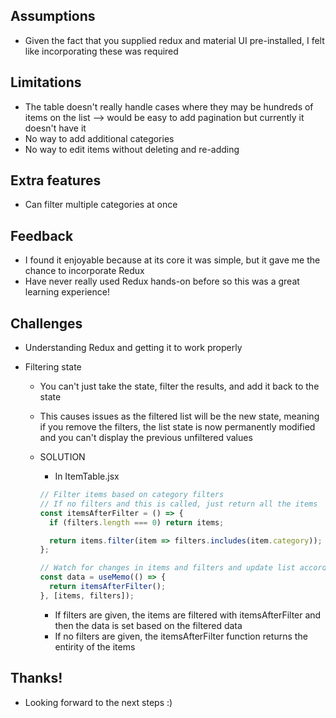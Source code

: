 ## Assumptions

- Given the fact that you supplied redux and material UI pre-installed, I felt like incorporating these was required

## Limitations

- The table doesn't really handle cases where they may be hundreds of items on the list --> would be easy to add pagination but currently it doesn't have it
- No way to add additional categories
- No way to edit items without deleting and re-adding

## Extra features

- Can filter multiple categories at once

## Feedback

- I found it enjoyable because at its core it was simple, but it gave me the chance to incorporate Redux
- Have never really used Redux hands-on before so this was a great learning experience!

## Challenges

- Understanding Redux and getting it to work properly
- Filtering state

  - You can't just take the state, filter the results, and add it back to the state
  - This causes issues as the filtered list will be the new state, meaning if you remove the filters, the list state is now permanently modified and you can't display the previous unfiltered values
  - SOLUTION

    - In ItemTable.jsx

    ```js
    // Filter items based on category filters
    // If no filters and this is called, just return all the items
    const itemsAfterFilter = () => {
      if (filters.length === 0) return items;

      return items.filter(item => filters.includes(item.category));
    };

    // Watch for changes in items and filters and update list accordingly
    const data = useMemo(() => {
      return itemsAfterFilter();
    }, [items, filters]);
    ```

    - If filters are given, the items are filtered with itemsAfterFilter and then the data is set based on the filtered data
    - If no filters are given, the itemsAfterFilter function returns the entirity of the items

## Thanks!
- Looking forward to the next steps :)